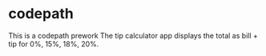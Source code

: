 # codepath
This is a codepath prework
The tip calculator app displays the total as bill + tip for 0%, 15%, 18%, 20%. 
